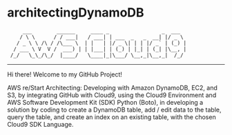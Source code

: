 # architectingDynamoDB
         ___        ______     ____ _                 _  ___  
        / \ \      / / ___|   / ___| | ___  _   _  __| |/ _ \ 
       / _ \ \ /\ / /\___ \  | |   | |/ _ \| | | |/ _` | (_) |
      / ___ \ V  V /  ___) | | |___| | (_) | |_| | (_| |\__, |
     /_/   \_\_/\_/  |____/   \____|_|\___/ \__,_|\__,_|  /_/ 
 ----------------------------------------------------------------- 


Hi there! Welcome to my GitHub Project!

AWS re/Start Architecting: Developing with Amazon DynamoDB, EC2, and S3, by integrating GitHub with Cloud9, using the Cloud9 Environment and AWS Software Development Kit (SDK) Python (Boto), in developing a solution by coding to create a DynamoDB table, add / edit data to the table, query the table, and create an index on an existing table, with the chosen Cloud9 SDK Language.  
